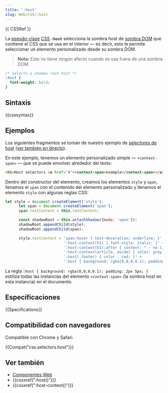 ```yaml
---
title: ':host'
slug: Web/CSS/:host
---
```


{{ CSSRef }}

La [pseudo-clase](/es/docs/Web/CSS/Pseudo-classes) [CSS](/es/docs/Web/CSS) **`:host`** selecciona la sombra host de [sombra DOM](/es/docs/Web/Web_Components/Using_shadow_DOM) que contiene el CSS que se usa en el interior — es decir, esto le permite seleccionar un elemento personalizado desde su sombra DOM.

> **Nota:** Esto no tiene ningún efecto cuando se usa fuera de una sombra DOM.

```css
/* Selects a shadow root host */
:host {
  font-weight: bold;
}
```

## Sintaxis

{{csssyntax}}

## Ejemplos

Los siguientes fragmentos se toman de nuestro ejemplo de [selectores de host](https://github.com/mdn/web-components-examples/tree/master/host-selectors) ([ver también en directo](https://mdn.github.io/web-components-examples/host-selectors/)).

En este ejemplo, tenemos un elemento personalizado simple — `<context-span>` — que se puede envolver alrededor del texto:

```html
<h1>Host selectors <a href="#"><context-span>example</context-span></a></h1>
```

Dentro del constructor del elemento, creamos los elementos `style` y `span`, llenamos el `span` con el contenido del elemento personalizado y llenamos el elemento `style` con algunas reglas CSS:

```js
let style = document.createElement('style');
      let span = document.createElement('span');
      span.textContent = this.textContent;

      const shadowRoot = this.attachShadow({mode: 'open'});
      shadowRoot.appendChild(style);
      shadowRoot.appendChild(span);

      style.textContent = 'span:hover { text-decoration: underline; }' +
                          ':host-context(h1) { font-style: italic; }' +
                          ':host-context(h1):after { content: " - no links in headers!" }' +
                          ':host-context(article, aside) { color: gray; }' +
                          ':host(.footer) { color : red; }' +
                          ':host { background: rgba(0,0,0,0.1); padding: 2px 5px; }';
```

La regla `:host { background: rgba(0,0,0,0.1); padding: 2px 5px; }` estiliza todas las instancias del elemento `<context-span>` (la sombra host en esta instancia) en el documento.

## Especificaciones

{{Specifications}}

## Compatibilidad con navegadores

Compatible con Chrome y Safari.

{{Compat("css.selectors.host")}}

## Ver también

- [Componentes Web](/es/docs/Web/Web_Components)
- {{cssxref(":host()")}}
- {{cssxref(":host-context()")}}
